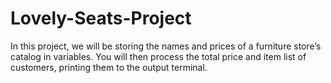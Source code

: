 # Lovely-Seats-Project
In this project, we will be storing the names and prices of a furniture store’s catalog in variables. You will then process the total price and item list of customers, printing them to the output terminal.